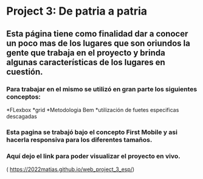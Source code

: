 # Project 3: De patria a patria
## Esta página tiene como finalidad dar a conocer un poco mas de los lugares que son oriundos la gente que trabaja en el proyecto y brinda algunas características de los lugares en cuestión.
### Para trabajar en el mismo se utilizó en gran parte los siguientes conceptos:
*FLexbox
*grid
*Metodologia Bem
*utilización de fuetes especificas descagadas

### Esta pagina se trabajó bajo el concepto First Mobile y asi hacerla responsiva para los diferentes tamaños.

### Aquí dejo el link para poder visualizar el proyecto en vivo.
( https://2022matias.github.io/web_project_3_esp/)